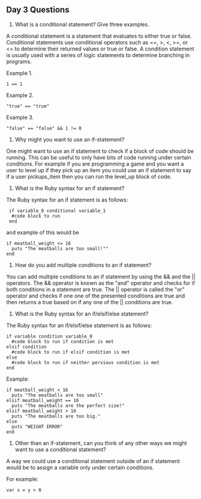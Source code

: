 ## Day 3 Questions

1. What is a conditional statement? Give three examples.

A conditional statement is a statement that evaluates to either true or false. Conditional statements use conditional operators such as ==, >, <, >=, or <= to determine their returned values or true or false. A condition statement is usually used with a series of logic statements to determine branching in programs.

Example 1.

```
1 == 1
```

Example 2.
```
"true" == "true"
```

Example 3.
```
"false" == "false" && 1 != 0
```

1. Why might you want to use an if-statement?

One might want to use an if statement to check if a block of code should be running. This can be useful to only have bits of code running under certain conditions. For example if you are programming a game and you want a user to level up if they pick up an item you could use an if statement to say if a user pickups_item then you can run the level_up block of code.

1. What is the Ruby syntax for an if statement?

The Ruby syntax for an if statement is as follows:

```
 if variable_0 conditional variable_1
  #code block to run
 end
```

and example of this would be

```
if meatball_weight <= 16
  puts "The meatballs are too small!""
end
```

1. How do you add multiple conditions to an if statement?

You can add multiple conditions to an if statement by using the && and the || operators. The && operator is known as the "and" operator and checks for if both conditions in a statement are true. The || operator is called the "or" operator and checks if one one of the presented conditions are true and then returns a true based on if any one of the || conditions are true.

1. What is the Ruby syntax for an if/elsif/else statement?

The Ruby syntax for an if/elsif/else statement is as follows:
```
if variable condition variable_0
  #code block to run if condition is met
elsif condition
  #code block to run if elsif condition is met
else
  #code block to run if neither pervious condition is met
end
```

Example:
```
if meatball_weight < 16
  puts "The meatballs are too small"
elsif meatball_weight == 16
  puts "The meatballs are the perfect size!"
elsif meatball_weight > 16
  puts "The meatballs are too big."
else
  puts "WEIGHT ERROR"
end
```

1. Other than an if-statement, can you think of any other ways we might want to use a conditional statement?

A way we could use a conditional statement outside of an if statement would be to assign a variable only under certain conditions.

For example:
```
var x = y > 0
```

